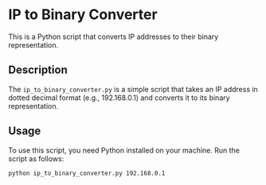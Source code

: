 # IP to Binary Converter

This is a Python script that converts IP addresses to their binary representation.

## Description

The `ip_to_binary_converter.py` is a simple script that takes an IP address in dotted decimal format (e.g., 192.168.0.1) and converts it to its binary representation.

## Usage

To use this script, you need Python installed on your machine. Run the script as follows:

```bash
python ip_to_binary_converter.py 192.168.0.1
